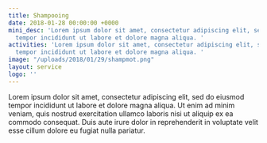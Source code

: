 ```yaml
---
title: Shampooing
date: 2018-01-28 00:00:00 +0000
mini_desc: 'Lorem ipsum dolor sit amet, consectetur adipiscing elit, sed do eiusmod
  tempor incididunt ut labore et dolore magna aliqua. '
activities: 'Lorem ipsum dolor sit amet, consectetur adipiscing elit, sed do eiusmod
  tempor incididunt ut labore et dolore magna aliqua. '
image: "/uploads/2018/01/29/shampmot.png"
layout: service
logo: ''
---
```

Lorem ipsum dolor sit amet, consectetur adipiscing elit, sed do eiusmod tempor incididunt ut labore et dolore magna aliqua. Ut enim ad minim veniam, quis nostrud exercitation ullamco laboris nisi ut aliquip ex ea commodo consequat. Duis aute irure dolor in reprehenderit in voluptate velit esse cillum dolore eu fugiat nulla pariatur.